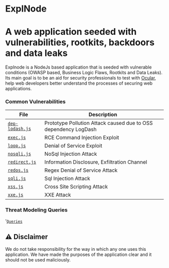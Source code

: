 # ExplNode 
# A web application seeded with vulnerabilities, rootkits, backdoors and data leaks

Explnode is a NodeJs based application that is seeded with vulnerable conditions (OWASP based, Business Logic Flaws, Rootkits and Data Leaks). Its main goal is to be an aid for security professionals to test with [Ocular](https://ocular.shiftleft.io), help web developers better understand the processes of securing web applications.

### Common Vulnerabilities

| File                                                                                              | Description                                                     |
| ------------------------------------------------------------------------------------------------- | --------------------------------------------------------------- |
| [`dep-lodash.js`](https://github.com/conikeec/explnode/blob/master/vulnerabilities/dep-lodash.js) | Prototype Pollution Attack caused due to OSS dependency LogDash |
| [`exec.js`](https://github.com/conikeec/explnode/blob/master/vulnerabilities/exec.js)             | RCE Command Injection Exploit                                   |
| [`loop.js`](https://github.com/conikeec/explnode/blob/master/vulnerabilities/loop.js)             | Denial of Service Exploit                                       |
| [`nosqli.js`](https://github.com/conikeec/explnode/blob/master/vulnerabilities/nosqli.js)         | NoSql Injection Attack                                          |
| [`redirect.js`](https://github.com/conikeec/explnode/blob/master/vulnerabilities/redirect.js)     | Information Disclosure, Exfiltration Channel                    |
| [`redos.js`](https://github.com/conikeec/explnode/blob/master/vulnerabilities/redos.js)           | Regex Denial of Service Attack                                  |
| [`sqli.js`](https://github.com/conikeec/explnode/blob/master/vulnerabilities/sqli.js)             | Sql Injection Attack                                            |
| [`xss.js`](https://github.com/conikeec/explnode/blob/master/vulnerabilities/xss.js)               | Cross Site Scripting Attack                                     |
| [`xxe.js`](https://github.com/conikeec/explnode/blob/master/vulnerabilities/xxe.js)               | XXE Attack                                                      |

### Threat Modeling Queries
'[`Queries`](https://github.com/conikeec/explnode/blob/master/ocular_notebook/vulns.sc)

## :warning: Disclaimer

We do not take responsibility for the way in which any one uses this application. We have made the purposes of the application clear and it should not be used maliciously.